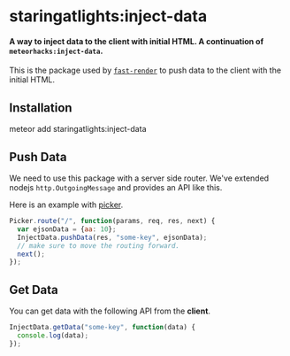 # staringatlights:inject-data

#### A way to inject data to the client with initial HTML. A continuation of `meteorhacks:inject-data`.

This is the package used by [`fast-render`](https://github.com/meteorhacks/fast-render) to push data to the client with the initial HTML.

## Installation

meteor add staringatlights:inject-data

## Push Data

We need to use this package with a server side router. We've extended nodejs `http.OutgoingMessage` and provides an API like this.

Here is an example with [picker](https://github.com/meteorhacks/picker).

```js
Picker.route("/", function(params, req, res, next) {
  var ejsonData = {aa: 10};
  InjectData.pushData(res, "some-key", ejsonData);
  // make sure to move the routing forward.
  next();
});
```

## Get Data

You can get data with the following API from the **client**.

```js
InjectData.getData("some-key", function(data) {
  console.log(data);
});
```
